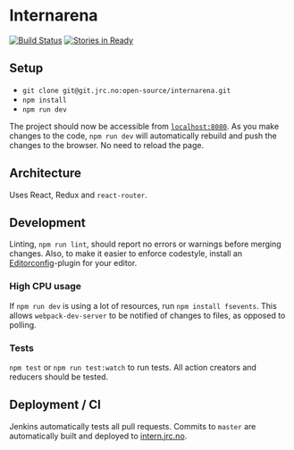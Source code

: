 # Internarena
[![Build Status](http://ci.jrc.no/buildStatus/icon?job=internarena-autobuild)](http://ci.jrc.no/job/internarena-autobuild/)
[![Stories in Ready](https://badge.waffle.io/juniorconsulting/internarena.svg?label=ready&title=Ready)](http://waffle.io/juniorconsulting/internarena)


## Setup

* `git clone git@git.jrc.no:open-source/internarena.git`
* `npm install`
* `npm run dev`

The project should now be accessible from
[`localhost:8080`](localhost:8080). As you make changes to the code,
`npm run dev` will automatically rebuild and push the changes to the
browser. No need to reload the page.

## Architecture

Uses React, Redux and `react-router`.

## Development

Linting, `npm run lint`, should report no errors or warnings before
merging changes.  Also, to make it easier to enforce codestyle,
install an [Editorconfig](http://editorconfig.org/)-plugin for your
editor.

### High CPU usage


If `npm run dev` is using a lot of resources, run `npm install
fsevents`.  This allows `webpack-dev-server` to be notified of changes
to files, as opposed to polling.

### Tests

`npm test` or `npm run test:watch` to run tests.  All action creators
and reducers should be tested.

## Deployment / CI

Jenkins automatically tests all pull requests.  Commits to `master`
are automatically built and deployed to
[intern.jrc.no](http://intern.jrc.no).

